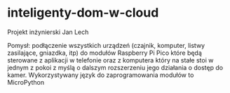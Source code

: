 # inteligenty-dom-w-cloud
Projekt inżynierski Jan Lech

Pomysł:
podłączenie wszystkich urządzeń (czajnik, komputer, listwy zasilające, gniazdka, itp) do modułów Raspberry Pi Pico które będą sterowane z aplikacji w telefonie oraz z komputera który na stałe stoi w jednym z pokoi z myślą o dalszym rozszerzeniu jego działania o dostęp do kamer.
Wykorzystywany język do zaprogramowania modułów to MicroPython
